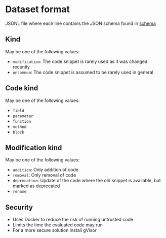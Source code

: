 # Dataset format

JSONL file where each line contains the JSON schema found in [schema](./data/schema.json)

## Kind

May be one of the following values:

- `modification`: The code snippet is rarely used as it was changed recently
- `uncommon`: The code snippet is assumed to be rarely used in general

## Code kind

May be one of the following values:

- `field`
- `parameter`
- `function`
- `method`
- `block`

## Modification kind

May be one of the following values:

- `addition`: Only addition of code
- `removal`: Only removal of code
- `deprecation`: Update of the code where the old snippet is available, but marked as deprecated
- `rename`

## Security
- Uses Docker to reduce the risk of running untrusted code
- Limits the time the evaluated code may run
- For a more secure solution install gVisor